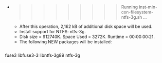 * >>>>>>>>> Running inst-min-con-filesystem-ntfs-3g.sh ...
  * After this operation, 2,162 kB of additional disk space will be used.
  * Install support for NTFS: ntfs-3g.
  * Disk size = 912740K. Space Used = 3272K. Runtime = 00:00:00:21.
  * The following NEW packages will be installed:
  ```bash
fuse3 libfuse3-3 libntfs-3g89 ntfs-3g
  ```
